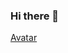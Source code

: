 ### Hi there 👋
[Avatar](https://github.com/supraja2002-hema/supraja2002-hema/assets/82303022/4919d16c-fa75-4615-bf8c-2c4e141128b4)
<!--
**supraja2002-hema/supraja2002-hema** is a ✨ _special_ ✨ repository because its `README.md` (this file) appears on your GitHub profile.

Here are some ideas to get you started:

- 🔭 I’m currently working on ...!
- 🌱 I’m currently learning MERN Stack
- 👯 I’m looking to collaborate on ...
- 🤔 I’m looking for help with ...
- 💬 Ask me about ...
- 📫 How to reach me: ...
- 😄 Pronouns: ...
- ⚡ Fun fact: ...
-->
